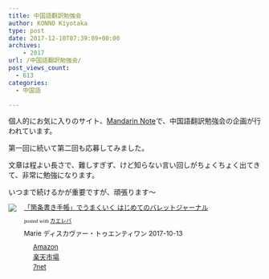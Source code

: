 ```yaml
---
title: 中国語翻訳勉強会
author: KONNO Kiyotaka
type: post
date: 2017-12-10T07:39:09+00:00
archives:
    - 2017
url: /中国語翻訳勉強会/
post_views_count:
  - 613
categories:
  - 中国語

---
```

個人的にお気に入りのサイト、<a href="https://mandarinnote.com/" target="_blank">Mandarin Note</a>で、中国語翻訳勉強会の企画が行われています。

第一回に続いて第二回も応募してみました。

文章は程よい長さで、難しすぎず、けど知らない言い回しがちょくちょく出てきて、非常に勉強になります。

いつまで続けるかが重要ですが、頑張ります～



<div class="kaerebalink-box" style="text-align: left; overflow: hidden; padding-bottom: 20px; font-size: small;">
  <div class="kaerebalink-image" style="margin: 0px 15px 10px 0px; float: left;">
    <a href="http://www.amazon.co.jp/exec/obidos/ASIN/4799321811/konnokiyotaka-22/" target="_blank" rel="nofollow"><img style="border: currentcolor; border-image: none;" src="https://i1.wp.com/images-fe.ssl-images-amazon.com/images/I/51nGWUD6Q1L._SL160_.jpg?ssl=1" data-recalc-dims="1" /></a>
  </div>
  
  <div class="kaerebalink-info" style="line-height: 120%; overflow: hidden;">
    <div class="kaerebalink-name" style="line-height: 120%; margin-bottom: 10px;">
      <a href="http://www.amazon.co.jp/exec/obidos/ASIN/4799321811/konnokiyotaka-22/" target="_blank" rel="nofollow">「箇条書き手帳」でうまくいく はじめてのバレットジャーナル</a></p>
      <div class="kaerebalink-powered-date" style="line-height: 120%; font-family: verdana; font-size: 8pt; margin-top: 5px;">
        posted with <a href="http://kaereba.com" target="_blank" rel="nofollow">カエレバ</a>
      </div>
    </div>
    <div class="kaerebalink-detail" style="margin-bottom: 5px;">
      Marie ディスカヴァー・トゥエンティワン 2017-10-13
    </div>
    <div class="kaerebalink-link1" style="margin-top: 10px;">
      <div class="shoplinkamazon" style="background: url(&quot;//img.yomereba.com/simple1.gif&quot;) no-repeat 0px 0px; padding: 2px 0px 2px 18px; margin-right: 5px; white-space: nowrap;">
        <a href="http://www.amazon.co.jp/gp/search?keywords=%E3%81%AF%E3%81%98%E3%82%81%E3%81%A6%E3%81%AE%E3%83%90%E3%83%AC%E3%83%83%E3%83%88%E3%82%B8%E3%83%A3%E3%83%BC%E3%83%8A%E3%83%AB&__mk_ja_JP=%E3%82%AB%E3%82%BF%E3%82%AB%E3%83%8A&tag=konnokiyotaka-22" target="_blank" rel="nofollow">Amazon</a>
      </div>
      <div class="shoplinkrakuten" style="background: url(&quot;//img.yomereba.com/simple1.gif&quot;) no-repeat 0px 0px; padding: 2px 0px 2px 18px; margin-right: 5px; white-space: nowrap;">
        <a href="https://hb.afl.rakuten.co.jp/hgc/06d13246.10ebaa62.06d13247.1eb85ca0/?pc=http%3A%2F%2Fsearch.rakuten.co.jp%2Fsearch%2Fmall%2F%25E3%2581%25AF%25E3%2581%2598%25E3%2582%2581%25E3%2581%25A6%25E3%2581%25AE%25E3%2583%2590%25E3%2583%25AC%25E3%2583%2583%25E3%2583%2588%25E3%2582%25B8%25E3%2583%25A3%25E3%2583%25BC%25E3%2583%258A%25E3%2583%25AB%2F-%2Ff.1-p.1-s.1-sf.0-st.A-v.2%3Fx%3D0%26scid%3Daf_ich_link_urltxt%26m%3Dhttp%3A%2F%2Fm.rakuten.co.jp%2F" target="_blank" rel="nofollow">楽天市場</a>
      </div>
      <div class="shoplinkseven" style="background: url(&quot;//img.yomereba.com/simple1.gif&quot;) no-repeat 0px 0px; padding: 2px 0px 2px 18px; margin-right: 5px; white-space: nowrap;">
        <a href="https://px.a8.net/svt/ejp?a8mat=2TTLAZ+DIF7K2+2N1Y+BW8O2&a8ejpredirect=http%3A%2F%2F7af-ent.omni7.jp%2Frelay%2Faffiliate%2FentranceProcess.do%3Furl%3Dhttp%253A%252F%252F7net.omni7.jp%252Fsearch%252F%253Fkeyword%253D%2525E3%252581%2525AF%2525E3%252581%252598%2525E3%252582%252581%2525E3%252581%2525A6%2525E3%252581%2525AE%2525E3%252583%252590%2525E3%252583%2525AC%2525E3%252583%252583%2525E3%252583%252588%2525E3%252582%2525B8%2525E3%252583%2525A3%2525E3%252583%2525BC%2525E3%252583%25258A%2525E3%252583%2525AB%2526searchKeywordFlg%253D1" target="_blank" rel="nofollow">7net</a><img width="1" height="1" alt="" src="https://i0.wp.com/www17.a8.net/0.gif?resize=1%2C1&#038;ssl=1" border="0" data-recalc-dims="1" />
      </div>
    </div>
  </div>
  
  <div class="booklink-footer" style="clear: left;">
  </div>
</div>